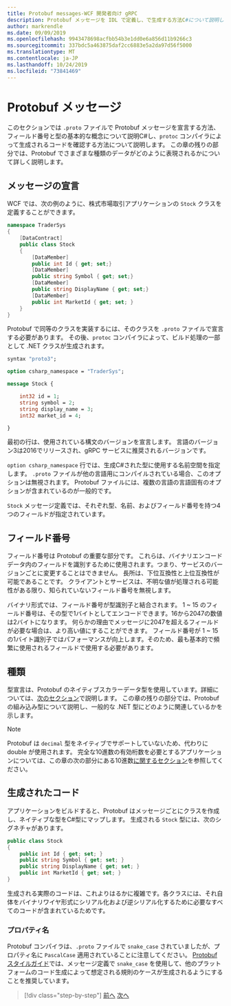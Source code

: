 ```yaml
---
title: Protobuf messages-WCF 開発者向け gRPC
description: Protobuf メッセージを IDL で定義し、で生成する方法C#について説明します。
author: markrendle
ms.date: 09/09/2019
ms.openlocfilehash: 9943478698acfbb54b3e1dd0e6a856d11b9266c3
ms.sourcegitcommit: 337bdc5a463875daf2cc6883e5a2da97d56f5000
ms.translationtype: MT
ms.contentlocale: ja-JP
ms.lasthandoff: 10/24/2019
ms.locfileid: "73841469"
---
```

# <a name="protobuf-messages"></a>Protobuf メッセージ

このセクションでは `.proto` ファイルで Protobuf メッセージを宣言する方法、フィールド番号と型の基本的な概念について説明C#し、`protoc` コンパイラによって生成されるコードを確認する方法について説明します。 この章の残りの部分では、Protobuf でさまざまな種類のデータがどのように表現されるかについて詳しく説明します。

## <a name="declaring-a-message"></a>メッセージの宣言

WCF では、次の例のように、株式市場取引アプリケーションの `Stock` クラスを定義することができます。

```csharp
namespace TraderSys
{
    [DataContract]
    public class Stock
    {
        [DataMember]
        public int Id { get; set;}
        [DataMember]
        public string Symbol { get; set;}
        [DataMember]
        public string DisplayName { get; set;}
        [DataMember]
        public int MarketId { get; set; }
    }
}
```

Protobuf で同等のクラスを実装するには、そのクラスを `.proto` ファイルで宣言する必要があります。 その後、`protoc` コンパイラによって、ビルド処理の一部として .NET クラスが生成されます。

```protobuf
syntax "proto3";

option csharp_namespace = "TraderSys";

message Stock {

    int32 id = 1;
    string symbol = 2;
    string display_name = 3;
    int32 market_id = 4;

}  
```

最初の行は、使用されている構文のバージョンを宣言します。 言語のバージョン3は2016でリリースされ、gRPC サービスに推奨されるバージョンです。

`option csharp_namespace` 行では、生成C#された型に使用する名前空間を指定します。 `.proto` ファイルが他の言語用にコンパイルされている場合、このオプションは無視されます。 Protobuf ファイルには、複数の言語の言語固有のオプションが含まれているのが一般的です。

`Stock` メッセージ定義では、それぞれ型、名前、およびフィールド番号を持つ4つのフィールドが指定されています。

## <a name="field-numbers"></a>フィールド番号

フィールド番号は Protobuf の重要な部分です。 これらは、バイナリエンコードデータ内のフィールドを識別するために使用されます。つまり、サービスのバージョンごとに変更することはできません。 長所は、下位互換性と上位互換性が可能であることです。 クライアントとサービスは、不明な値が処理される可能性がある限り、知られていないフィールド番号を無視します。

バイナリ形式では、フィールド番号が型識別子と結合されます。 1 ~ 15 のフィールド番号は、その型で1バイトとしてエンコードできます。16から2047の数値は2バイトになります。 何らかの理由でメッセージに2047を超えるフィールドが必要な場合は、より高い値にすることができます。 フィールド番号が 1 ~ 15 の1バイト識別子ではパフォーマンスが向上します。そのため、最も基本的で頻繁に使用されるフィールドで使用する必要があります。

## <a name="types"></a>種類

型宣言は、Protobuf のネイティブスカラーデータ型を使用しています。詳細については、[次のセクション](protobuf-data-types.md)で説明します。 この章の残りの部分では、Protobuf の組み込み型について説明し、一般的な .NET 型にどのように関連しているかを示します。

> [!NOTE]
> Protobuf は `decimal` 型をネイティブでサポートしていないため、代わりに double が使用されます。 完全な10進数の有効桁数を必要とするアプリケーションについては、この章の次の部分にある10進数[に関するセクション](protobuf-data-types.md#decimals)を参照してください。

## <a name="the-generated-code"></a>生成されたコード

アプリケーションをビルドすると、Protobuf はメッセージごとにクラスを作成し、ネイティブな型をC#型にマップします。 生成される `Stock` 型には、次のシグネチャがあります。

```csharp
public class Stock
{
    public int Id { get; set; }
    public string Symbol { get; set; }
    public string DisplayName { get; set; }
    public int MarketId { get; set; }
}
```

生成される実際のコードは、これよりはるかに複雑です。各クラスには、それ自体をバイナリワイヤ形式にシリアル化および逆シリアル化するために必要なすべてのコードが含まれているためです。

### <a name="property-names"></a>プロパティ名

Protobuf コンパイラは、`.proto` ファイルで `snake_case` されていましたが、プロパティ名に `PascalCase` 適用されていることに注意してください。 [Protobuf スタイルガイド](https://developers.google.com/protocol-buffers/docs/style)では、メッセージ定義で `snake_case` を使用して、他のプラットフォームのコード生成によって想定される規則のケースが生成されるようにすることを推奨しています。

>[!div class="step-by-step"]
>[前へ](protocol-buffers.md)
>[次へ](protobuf-data-types.md)
